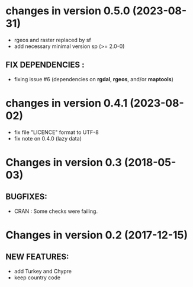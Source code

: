 # changes in version 0.5.0 (2023-08-31)

* rgeos and raster replaced by sf
* add necessary minimal version sp (>= 2.0-0)

## FIX DEPENDENCIES :
* fixing issue #6 (dependencies on **rgdal**, **rgeos**, and/or **maptools**)

# changes in version 0.4.1 (2023-08-02)

* fix file "LICENCE" format to UTF-8
* fix note on 0.4.0 (lazy data)

# Changes in version 0.3 (2018-05-03)

## BUGFIXES:
* CRAN : Some checks were failing.

# Changes in version 0.2 (2017-12-15)

## NEW FEATURES:
* add Turkey and Chypre
* keep country code 
